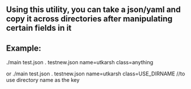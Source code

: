 ## Using this utility, you can take a json/yaml and copy it across directories after manipulating certain fields in it

## Example:

./main test.json . testnew.json name=utkarsh class=anything

or 
./main test.json . testnew.json name=utkarsh class=USE_DIRNAME //to use directory name as the key